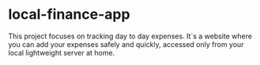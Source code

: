 # local-finance-app
This project focuses on tracking day to day expenses. It`s a website where you can add your expenses safely and quickly, accessed only from your local lightweight server at home.
